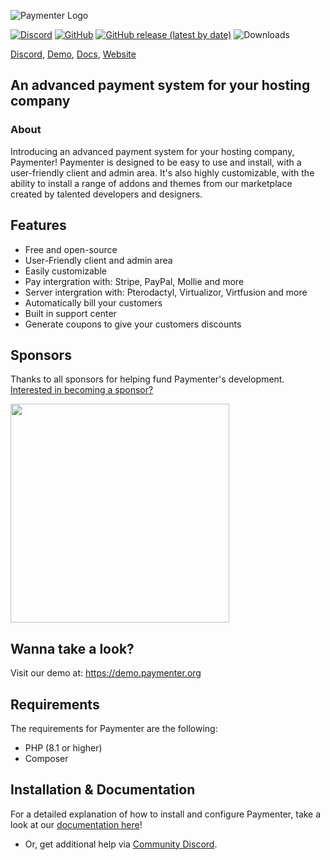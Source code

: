 ![Paymenter Logo](https://paymenter.org/image/textlogo.png)

[![Discord](https://img.shields.io/discord/882318291014651924.svg?logo=discord)](https://discord.gg/xB4UUT3XQg)
[![GitHub](https://img.shields.io/github/license/paymenter/paymenter)](https://github.com/Paymenter/paymenter/blob/master/LICENSE)
[![GitHub release (latest by date)](https://img.shields.io/github/v/release/paymenter/paymenter)](https://github.com/Paymenter/paymenter/releases)
![Downloads](https://img.shields.io/github/downloads/paymenter/paymenter/total)

[Discord](https://discord.gg/xB4UUT3XQg), [Demo](https://demo.paymenter.org), [Docs](https://paymenter.org/docs/getting-started/introduction/), [Website](https://paymenter.org)

## An advanced payment system for your hosting company
### About

Introducing an advanced payment system for your hosting company, Paymenter!  Paymenter is designed to be easy to use and install, with a user-friendly client and admin area. It's also highly customizable, with the ability to install a range of addons and themes from our marketplace created by talented developers and designers.

## Features
- Free and open-source
- User-Friendly client and admin area
- Easily customizable
- Pay intergration with: Stripe, PayPal, Mollie and more
- Server intergration with: Pterodactyl, Virtualizor, Virtfusion and more
- Automatically bill your customers
- Built in support center
- Generate coupons to give your customers discounts

## Sponsors

Thanks to all sponsors for helping fund Paymenter's development.
[Interested in becoming a sponsor?](https://github.com/sponsors/CorwinDev)

<a href="https://macarne.com">
    <img src="https://github.com/Paymenter/Paymenter/assets/88144943/9f9c164c-5b43-401a-83da-77754a51416e" width="350">
</a>

## Wanna take a look?
Visit our demo at: https://demo.paymenter.org

## Requirements
The requirements for Paymenter are the following:
- PHP (8.1 or higher)
- Composer

## Installation & Documentation
For a detailed explanation of how to install and configure Paymenter, take a look at our [documentation here](https://paymenter.org/docs/getting-started/introduction/)!
- Or, get additional help via [Community Discord](https://discord.gg/xB4UUT3XQg).
